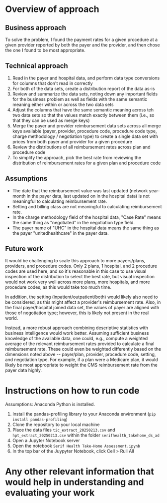 # Overview of approach
## Business approach
To solve the problem, I found the payment rates for a given procedure at a given provider reported by both the payer and the provider, and then chose the one I found to be most appropriate.

## Technical approach
1. Read in the payer and hospital data, and perform data type conversions for columns that don't read in correctly
2. For both of the data sets, create a distribution report of the data as-is
3. Review and summarize the data sets, noting down any important fields for the business problem as well as fields with the same semantic meaning either within or across the two data sets
4. Adjust the columns that have the same semantic meaning across teh two data sets so that the values match exactly between them (i.e., so that they can be used as merge keys)
5. Merge the payer and provider reimbursement data sets across all merge keys available (payer, provider, procedure code, procedure code type, charge methodology / negotiation type) to create a single data set with prices from both payer and provider for a given procedure
6. Review the distributions of all reimbursement rates across plan and procedure code
7. To simplify the approach, pick the best rate from reviewing the distribution of reimbursement rates for a given plan and procedure code

## Assumptions
* The date that the reimbursement value was last updated (network year-month in the payer data, last updated on in the hospital data) is not meaningful to calculating reimbursement rate.
* Setting and billing class are not meaningful to calculating reimbursement rate.
* In the charge methodology field of the hospital data, "Case Rate" means the same thing as "negotiated" in the negotiation type field.
* The payer name of "UHC" in the hospital data means the same thing as the payer "unitedhealthcare" in the payer data.

## Future work
It would be challenging to scale this approach to more payers/plans, providers, and procedure codes. Only 2 plans, 1 hospital, and 2 procedure codes are used here, and so it's reasonable in this case to use visual inspection of the distribution to select the best rate, but visual inspection would not work very well across more plans, more hospitals, and more procedure codes, as this would take too much time.

In addition, the setting (inpatient/outpatient/both) would likely also need to be considered, as this might affect a provider's reimbursement rate. Also, in the final payer/hospital joined data set, the values of payer are aligned with those of negotiation type; however, this is likely not present in the real world.

Instead, a more robust approach combining descriptive statistics with business intelligence would work better. Assuming sufficient business knowledge of the available data, one could, e.g., compute a weighted average of the relevant reimbursement rates provided to calculate a final reimbursement rate. These could even be weighted differently based on the dimensions noted above -- payer/plan, provider, procedure code, setting, and negotiation type. For example, if a plan were a Medicare plan, it would likely be most appropriate to weight the CMS reimbursement rate from the payer data highly.

# Instructions on how to run code
Assumptions: Anaconda Python is installed.
1. Install the pandas-profiling library to your Anaconda environment (`pip install pandas-profiling`)
2. Clone the repository to your local machine
3. Place the data files `tic_extract_20250213.csv` and `hpt_extract_20250213.csv` within the folder `serifhealth_takehome_ds_ad`
4. Open a Jupyter Notebook server
5. Open the notebook `Serif Health Take-Home Assessment.ipynb`
6. In the top bar of the Juypyter Notebook, click Cell > Rull All

# Any other relevant information that would help in understanding and evaluating your work
